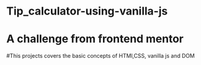 # Tip_calculator-using-vanilla-js

# A challenge from frontend mentor

#This projects covers the basic concepts of HTMl,CSS, vanilla js and DOM
